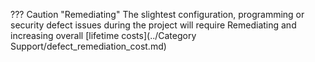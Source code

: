 
??? Caution "Remediating"
	The slightest configuration, programming or security defect issues during the project will require Remediating and increasing overall [lifetime costs](../Category Support/defect_remediation_cost.md)
